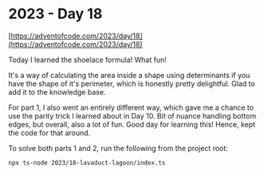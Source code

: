 # 2023 - Day 18

[https://adventofcode.com/2023/day/18](https://adventofcode.com/2023/day/18)

Today I learned the shoelace formula! What fun!

It's a way of calculating the area inside a shape using determinants if you
have the shape of it's perimeter, which is honestly pretty delightful. Glad
to add it to the knowledge base.

For part 1, I also went an entirely different way, which gave me a chance
to use the parity trick I learned about in Day 10. Bit of nuance handling
bottom edges, but overall, also a lot of fun. Good day for learning this!
Hence, kept the code for that around.

To solve both parts 1 and 2, run the following from the project root:

```sh
npx ts-node 2023/18-lavaduct-lagoon/index.ts
```
